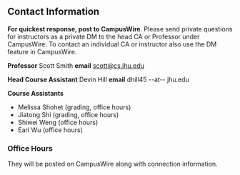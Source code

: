 ## Contact Information

**For quickest response, post to CampusWire**.
Please send private questions for instructors as a private DM to the head CA or Professor under CampusWire.  To contact an individual CA or instructor also use the DM feature in CampusWire.

**Professor** Scott Smith
**email** [scott@cs.jhu.edu](mailto:scott@cs.jhu.edu)

**Head Course Assistant** Devin Hill
**email** dhill45 --at-- jhu.edu

**Course Assistants** 
* Melissa Shohet (grading, office hours)
* Jiatong Shi (grading, office hours)
* Shiwei Weng (office hours)
* Earl Wu (office hours)

### Office Hours

They will be posted on CampusWire along with connection information.

